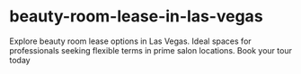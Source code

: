 # beauty-room-lease-in-las-vegas
Explore beauty room lease options in Las Vegas. Ideal spaces for professionals seeking flexible terms in prime salon locations. Book your tour today
